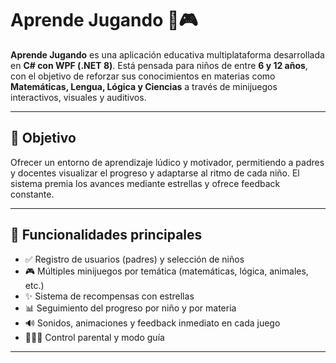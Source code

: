 ﻿# Aprende Jugando 🧠🎮

**Aprende Jugando** es una aplicación educativa multiplataforma desarrollada en **C# con WPF (.NET 8)**. Está pensada para niños de entre **6 y 12 años**, con el objetivo de reforzar sus conocimientos en materias como **Matemáticas, Lengua, Lógica y Ciencias** a través de minijuegos interactivos, visuales y auditivos.

---

## 🎯 Objetivo

Ofrecer un entorno de aprendizaje lúdico y motivador, permitiendo a padres y docentes visualizar el progreso y adaptarse al ritmo de cada niño. El sistema premia los avances mediante estrellas y ofrece feedback constante.

---

## 🧩 Funcionalidades principales

- ✅ Registro de usuarios (padres) y selección de niños
- 🎮 Múltiples minijuegos por temática (matemáticas, lógica, animales, etc.)
- ✨ Sistema de recompensas con estrellas
- 📊 Seguimiento del progreso por niño y por materia
- 🔊 Sonidos, animaciones y feedback inmediato en cada juego
- 👨‍👩‍👧 Control parental y modo guía

---


